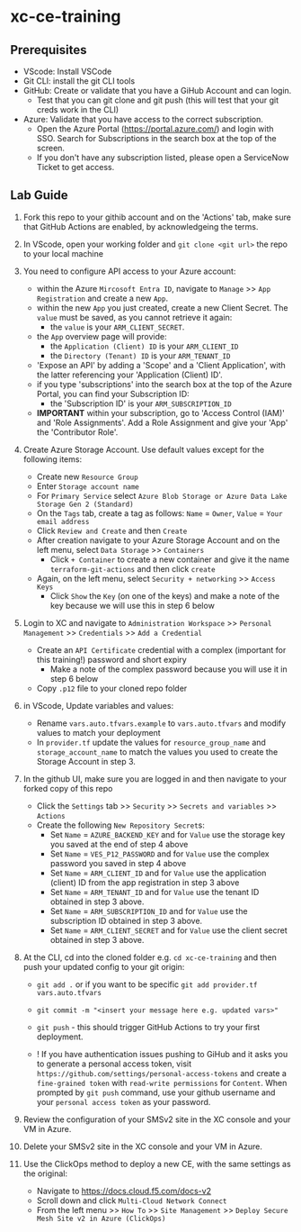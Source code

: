# xc-ce-training

## Prerequisites

- VScode: Install VSCode 
- Git CLI: install the git CLI tools
- GitHub: Create or validate that you have a GiHub Account and can login.
    - Test that you can git clone and git push (this will test that your git creds work in the CLI)
- Azure: Validate that you have access to the correct subscription.
    - Open the Azure Portal (https://portal.azure.com/) and login with SSO.  Search for Subscriptions in the search box at the top of the screen.
    - If you don't have any subscription listed, please open a ServiceNow Ticket to get access.

## Lab Guide

1. Fork this repo to your githib account and on the 'Actions' tab, make sure that GitHub Actions are enabled, by acknowledgeing the terms.

2. In VScode, open your working folder and `git clone <git url>` the repo to your local machine

3. You need to configure API access to your Azure account:
    - within the Azure `Mircosoft Entra ID`, navigate to `Manage` >> `App Registration` and create a new `App`.
    - within the new `App` you just created, create a new Client Secret.  The `value` must be saved, as you cannot retrieve it again:  
        - the `value` is your `ARM_CLIENT_SECRET`.
    - the `App` overview page will provide:
        - the `Application (Client) ID` is your `ARM_CLIENT_ID`
        - the `Directory (Tenant) ID` is your `ARM_TENANT_ID`
    - 'Expose an API' by adding a 'Scope' and a 'Client Application', with the latter referencing your 'Application (Client) ID'.
    - if you type 'subscriptions' into the search box at the top of the Azure Portal, you can find your Subscription ID:
        - the 'Subscription ID' is your `ARM_SUBSCRIPTION_ID`
    - **IMPORTANT** within your subscription, go to 'Access Control (IAM)' and 'Role Assignments'.  Add a Role Assignment and give your 'App' the 'Contributor Role'.  

4. Create Azure Storage Account.  Use default values except for the following items: 
    - Create new `Resource Group`
    - Enter `Storage account name`
    - For `Primary Service` select `Azure Blob Storage or Azure Data Lake Storage Gen 2 (Standard)`
    - On the `Tags` tab, create a tag as follows:  `Name` = `Owner`, `Value` = `Your email address`
    - Click `Review and Create` and then `Create`
    - After creation navigate to your Azure Storage Account and on the left menu, select `Data Storage` >> `Containers`
        - Click `+ Container` to create a new container and give it the name `terraform-git-actions` and then click `create`
    - Again, on the left menu, select `Security + networking` >> `Access Keys`
        - Click `Show` the `Key` (on one of the keys) and make a note of the key because we will use this in step 6 below

5. Login to XC and navigate to `Administration Workspace` >> `Personal Management` >> `Credentials` >> `Add a Credential`
    - Create an `API Certificate` credential with a complex (important for this training!) password and short expiry
        - Make a note of the complex password because you will use it in step 6 below
    - Copy `.p12` file to your cloned repo folder

6. in VScode, Update variables and values:
    - Rename `vars.auto.tfvars.example` to `vars.auto.tfvars` and modify values to match your deployment
    - In `provider.tf` update the values for `resource_group_name` and `storage_account_name` to match the values you used to create the Storage Account in step 3.

7. In the github UI, make sure you are logged in and then navigate to your forked copy of this repo
    -  Click the `Settings` tab >> `Security` >> `Secrets and variables` >> `Actions`
    -  Create the following `New Repository Secret`s: 
        - Set `Name` = `AZURE_BACKEND_KEY` and for `Value` use the storage key you saved at the end of step 4 above
        - Set `Name` = `VES_P12_PASSWORD` and for `Value` use the complex password you saved in step 4 above
        - Set `Name` = `ARM_CLIENT_ID` and for `Value` use the application (client) ID from the app registration in step 3 above
        - Set `Name` = `ARM_TENANT_ID` and for `Value` use the tenant ID obtained in step 3 above.
        - Set `Name` = `ARM_SUBSCRIPTION_ID` and for `Value` use the subscription ID obtained in step 3 above.
        - Set `Name` = `ARM_CLIENT_SECRET` and for `Value` use the client secret obtained in step 3 above.

8. At the CLI, cd into the cloned folder e.g. `cd xc-ce-training` and then push your updated config to your git origin:
    - `git add .` or if you want to be specific `git add provider.tf vars.auto.tfvars`
    - `git commit -m "<insert your message here e.g. updated vars>"`
    - `git push` - this should trigger GitHub Actions to try your first deployment.

    - ! If you have authentication issues pushing to GiHub and it asks you to generate a personal access token, visit `https://github.com/settings/personal-access-tokens` and create a `fine-grained token` with `read-write permissions` for `Content`.  When prompted by `git push` command, use your github username and your `personal access token` as your password.   

9. Review the configuration of your SMSv2 site in the XC console and your VM in Azure.
10. Delete your SMSv2 site in the XC console and your VM in Azure.
11. Use the ClickOps method to deploy a new CE, with the same settings as the original: 
    - Navigate to https://docs.cloud.f5.com/docs-v2
    - Scroll down and click `Multi-Cloud Network Connect`
    - From the left menu >> `How To` >> `Site Management` >> `Deploy Secure Mesh Site v2 in Azure (ClickOps)`
